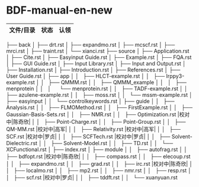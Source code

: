 # BDF-manual-en-new
| 文件/目录 | 状态 | 认领 |
|----------|------|------|
├── back
│ ├── drt.rst
│ ├── expandmo.rst
│ ├── mcscf.rst
│ ├── mrci.rst
│ ├── traint.rst
│ └── xianci.rst
├── source
│   ├── Application.rst
│   ├── Cite.rst
│   ├── Easyinput Guide.rst
│   ├── Example.rst
│   ├── FQA.rst
│   ├── GUI Guide.rst
│   ├── Input Library.rst
│   ├── Input and Output.rst
│   ├── Installation.rst
│   ├── Introduction.rst
│   ├── References.rst
│   ├── User Guide.rst
│   ├── app
│   │   ├── HLCT-example.rst
│   │   ├── Irppy3-example.rst
│   │   ├── QMMM.rst
│   │   ├── QMMM_example
│   │   │   ├── menprotein
│   │   │       └── menprotein.rst
│   │   ├── TADF-example.rst
│   │   ├── azulene-example.rst
│   │   ├── moss.rst
│   │   └── mssm-example.rst
│   ├── easyinput
│   │   └── controlkeywords.rst
│   ├── guide
│   │   ├── Analysis.rst
│   │   ├── FLMOMethod.rst
│   │   ├── FirstExample.rst
│   │   ├── Gaussian-Basis-Sets.rst
│   │   ├── NMR.rst
│   │   ├── Optimization.rst |校对中|陈奇欣|
│   │   ├── Point-Charge.rst
│   │   ├── Point-Group.rst
│   │   ├── QM-MM.rst |校对中|高军|
│   │   ├── Relativity.rst  |校对中|高军|
│   │   ├── SCF.rst  |校对中|罗贞|
│   │   ├── SCFTech.rst |校对中|罗贞|
│   │   ├── Solvent-Dielectric.rst
│   │   ├── Solvent-Model.rst
│   │   ├── TD.rst
│   │   └── XCFunctional.rst
│   ├── index.rst
│   ├── module
│   │   ├── autofrag.rst
│   │   ├── bdfopt.rst |校对中|陈奇欣|
│   │   ├── compass.rst
│   │   ├── elecoup.rst
│   │   ├── expandmo.rst
│   │   ├── grad.rst
│   │   ├── irc.rst |校对中|陈奇欣|
│   │   ├── localmo.rst
│   │   ├── mp2.rst
│   │   ├── nmr.rst
│   │   ├── resp.rst
│   │   ├── scf.rst |校对中|罗贞|
│   │   ├── tddft.rst
│   │   └── xuanyuan.rst


